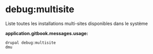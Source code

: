 # debug:multisite
Liste toutes les installations multi-sites disponibles dans le système

**application.gitbook.messages.usage:**
```
drupal debug:multisite
dmu
```
